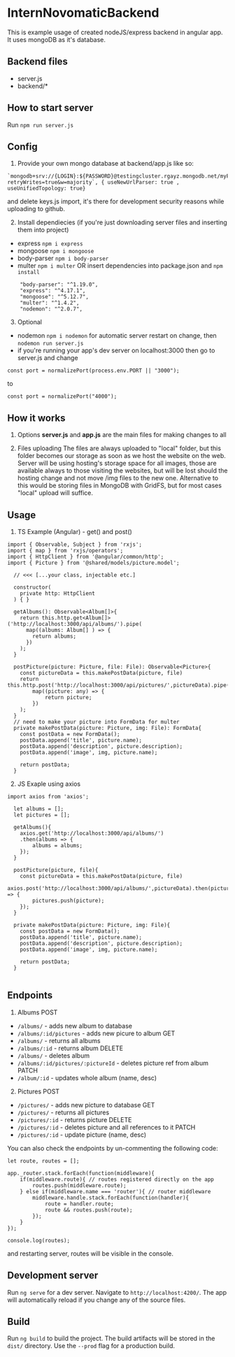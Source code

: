 # InternNovomaticBackend

This is example usage of created nodeJS/express backend in angular app. It uses mongoDB as it's database.

## Backend files
- server.js
- backend/*

## How to start server
Run `npm run server.js`

## Config
1. Provide your own mongo database at backend/app.js like so:
```
`mongodb+srv://{LOGIN}:${PASSWORD}@testingcluster.rgayz.mongodb.net/myFirstDatabase?retryWrites=true&w=majority`, { useNewUrlParser: true , useUnifiedTopology: true}
```
and delete keys.js import, it's there for development security reasons while uploading to github.

2. Install dependiecies (if you're just downloading server files and inserting them into project)
- express `npm i express`
- mongoose `npm i mongoose`
- body-parser `npm i body-parser`
- multer `npm i multer`
OR insert dependencies into package.json and `npm install`
```
    "body-parser": "^1.19.0",
    "express": "^4.17.1",
    "mongoose": "^5.12.7",
    "multer": "^1.4.2",
    "nodemon": "^2.0.7",
```

3. Optional
- nodemon `npm i nodemon` for automatic server restart on change, then `nodemon run server.js`
- if you're running your app's dev server on localhost:3000 then go to server.js and change
```
const port = normalizePort(process.env.PORT || "3000");
```
to
```
const port = normalizePort("4000");
```


## How it works
1. Options
<b>server.js</b> and <b>app.js</b> are the main files for making changes to all

2. Files uploading
The files are always uploaded to "local" folder, but this folder becomes our storage as soon as we host the website on the web. Server will be using hosting's storage space for all images, those are available always to those visiting the websites, but will be lost should the hosting change and not move /img files to the new one. Alternative to this would be storing files in MongoDB with GridFS, but for most cases "local" upload will suffice.

## Usage
1. TS Example (Angular) - get() and post()
```
import { Observable, Subject } from 'rxjs';
import { map } from 'rxjs/operators';
import { HttpClient } from '@angular/common/http';
import { Picture } from '@shared/models/picture.model';

  // <<< [...your class, injectable etc.]

  constructor(
    private http: HttpClient
  ) { }

  getAlbums(): Observable<Album[]>{
    return this.http.get<Album[]>('http://localhost:3000/api/albums/').pipe(
      map((albums: Album[] ) => {
        return albums;
      })
    );
  }

  postPicture(picture: Picture, file: File): Observable<Picture>{
    const pictureData = this.makePostData(picture, file)
    return this.http.post('http://localhost:3000/api/pictures/',pictureData).pipe(
        map((picture: any) => {
            return picture;
        })
    );
  }
  // need to make your picture into FormData for multer
  private makePostData(picture: Picture, img: File): FormData{
    const postData = new FormData();
    postData.append('title', picture.name);
    postData.append('description', picture.description);
    postData.append('image', img, picture.name);

    return postData;
  }
```

2. JS Exaple using axios
```
import axios from 'axios';

  let albums = [];
  let pictures = [];

  getAlbums(){
    axios.get('http://localhost:3000/api/albums/')
    .then(albums => {
        albums = albums;
    }); 
  }

  postPicture(picture, file){
    const pictureData = this.makePostData(picture, file)
    axios.post('http://localhost:3000/api/albums/',pictureData).then(picture => {
        pictures.push(picture);
    });
  }

  private makePostData(picture: Picture, img: File){
    const postData = new FormData();
    postData.append('title', picture.name);
    postData.append('description', picture.description);
    postData.append('image', img, picture.name);

    return postData;
  }


```

## Endpoints
1. Albums
POST
- `/albums/` - adds new album to database
- `/albums/:id/pictures` - adds new picure to album
GET
- `/albums/` - returns all albums
- `/albums/:id` - returns album
DELETE
- `/albums/` - deletes album
- `/albums/:id/pictures/:pictureId` - deletes picture ref from album
PATCH
- `/album/:id` - updates whole album (name, desc)

2. Pictures
POST
- `/pictures/` - adds new picture to database
GET
- `/pictures/` - returns all pictures
- `/pictures/:id` - returns picture
DELETE
- `/pictures/:id` - deletes picture and all references to it
PATCH
- `/pictures/:id` - update picture (name, desc)

You can also check the endpoints by un-commenting the following code:
```
let route, routes = [];

app._router.stack.forEach(function(middleware){
    if(middleware.route){ // routes registered directly on the app
        routes.push(middleware.route);
    } else if(middleware.name === 'router'){ // router middleware 
        middleware.handle.stack.forEach(function(handler){
            route = handler.route;
            route && routes.push(route);
        });
    }
});

console.log(routes);
```
and restarting server, routes will be visible in the console.


## Development server

Run `ng serve` for a dev server. Navigate to `http://localhost:4200/`. The app will automatically reload if you change any of the source files.

## Build

Run `ng build` to build the project. The build artifacts will be stored in the `dist/` directory. Use the `--prod` flag for a production build.


